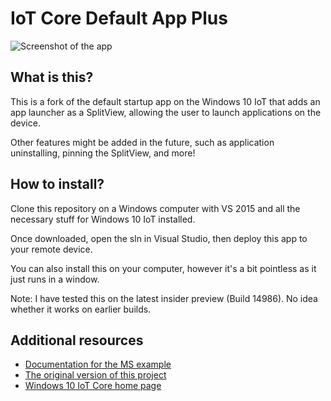 IoT Core Default App Plus
===============

![Screenshot of the app](https://images.rymate.co.uk/images/35eV2Wh.png)

## What is this?

This is a fork of the default startup app on the Windows 10 IoT that adds an app 
launcher as a SplitView, allowing the user to launch applications on the device.

Other features might be added in the future, such as application uninstalling, 
pinning the SplitView, and more!

## How to install?

Clone this repository on a Windows computer with VS 2015 and all the necessary
stuff for Windows 10 IoT installed. 

Once downloaded, open the sln in Visual Studio, then deploy this app to your 
remote device.

You can also install this on your computer, however it's a bit pointless as it 
just runs in a window.

Note: I have tested this on the latest insider preview (Build 14986). No idea 
whether it works on earlier builds.

## Additional resources
* [Documentation for the MS example](https://developer.microsoft.com/en-us/windows/iot/samples/iotdefaultapp) 
* [The original version of this project](https://github.com/ms-iot/samples/tree/develop/IoTCoreDefaultApp)
* [Windows 10 IoT Core home page](https://developer.microsoft.com/en-us/windows/iot/)


